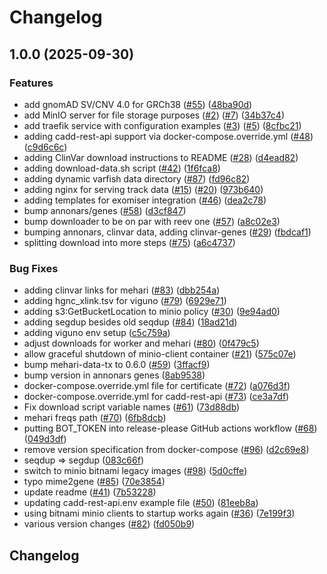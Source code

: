 # Changelog

## 1.0.0 (2025-09-30)


### Features

* add gnomAD SV/CNV 4.0 for GRCh38 ([#55](https://github.com/varfish-org/varfish-docker-compose/issues/55)) ([48ba90d](https://github.com/varfish-org/varfish-docker-compose/commit/48ba90df75be22dabbc8aecdba74130b73609d38))
* add MinIO server for file storage purposes ([#2](https://github.com/varfish-org/varfish-docker-compose/issues/2)) ([#7](https://github.com/varfish-org/varfish-docker-compose/issues/7)) ([34b37c4](https://github.com/varfish-org/varfish-docker-compose/commit/34b37c4a7fdbb487036779068fc78507981747c5))
* add traefik service with configuration examples ([#3](https://github.com/varfish-org/varfish-docker-compose/issues/3)) ([#5](https://github.com/varfish-org/varfish-docker-compose/issues/5)) ([8cfbc21](https://github.com/varfish-org/varfish-docker-compose/commit/8cfbc21cccdf3508335deb9ebe6eefb96ee49a3f))
* adding cadd-rest-api support via docker-compose.override.yml ([#48](https://github.com/varfish-org/varfish-docker-compose/issues/48)) ([c9d6c6c](https://github.com/varfish-org/varfish-docker-compose/commit/c9d6c6c1f5f16a3f069ce0722efc1d6e078bbbd4))
* adding ClinVar download instructions to README ([#28](https://github.com/varfish-org/varfish-docker-compose/issues/28)) ([d4ead82](https://github.com/varfish-org/varfish-docker-compose/commit/d4ead82594a74544a50c59850ac60ee78f043d57))
* adding download-data.sh script ([#42](https://github.com/varfish-org/varfish-docker-compose/issues/42)) ([1f6fca8](https://github.com/varfish-org/varfish-docker-compose/commit/1f6fca8287b9d0c43fb8ab3716dd4cdd99a378db))
* adding dynamic varfish data directory ([#87](https://github.com/varfish-org/varfish-docker-compose/issues/87)) ([fd96c82](https://github.com/varfish-org/varfish-docker-compose/commit/fd96c828bf1c4a34c3ce3c7f0005a9b829065380))
* adding nginx for serving track data ([#15](https://github.com/varfish-org/varfish-docker-compose/issues/15)) ([#20](https://github.com/varfish-org/varfish-docker-compose/issues/20)) ([973b640](https://github.com/varfish-org/varfish-docker-compose/commit/973b6400f93199dd3d6c39e9226a874cdf3fbf05))
* adding templates for exomiser integration ([#46](https://github.com/varfish-org/varfish-docker-compose/issues/46)) ([dea2c78](https://github.com/varfish-org/varfish-docker-compose/commit/dea2c787324960b8da64ddf283ef76e1a43f8323))
* bump annonars/genes ([#58](https://github.com/varfish-org/varfish-docker-compose/issues/58)) ([d3cf847](https://github.com/varfish-org/varfish-docker-compose/commit/d3cf847ef7416f14cf207f1540bf7afd4aae4d1d))
* bump downloader to be on par with reev one ([#57](https://github.com/varfish-org/varfish-docker-compose/issues/57)) ([a8c02e3](https://github.com/varfish-org/varfish-docker-compose/commit/a8c02e3ed2e3309dc3b839b40e45c017aafa04b5))
* bumping annonars, clinvar data, adding clinvar-genes ([#29](https://github.com/varfish-org/varfish-docker-compose/issues/29)) ([fbdcaf1](https://github.com/varfish-org/varfish-docker-compose/commit/fbdcaf15bf255a0ed94edac50e1a62529631b752))
* splitting download into more steps ([#75](https://github.com/varfish-org/varfish-docker-compose/issues/75)) ([a6c4737](https://github.com/varfish-org/varfish-docker-compose/commit/a6c47374be92893edad8af1df201e3f84ac3d668))


### Bug Fixes

* adding clinvar links for mehari ([#83](https://github.com/varfish-org/varfish-docker-compose/issues/83)) ([dbb254a](https://github.com/varfish-org/varfish-docker-compose/commit/dbb254acee1ad6e51b6843abc18b1135159c9542))
* adding hgnc_xlink.tsv for viguno ([#79](https://github.com/varfish-org/varfish-docker-compose/issues/79)) ([6929e71](https://github.com/varfish-org/varfish-docker-compose/commit/6929e717f78a774397f873c9a5af82fe3a770e9d))
* adding s3:GetBucketLocation to minio policy ([#30](https://github.com/varfish-org/varfish-docker-compose/issues/30)) ([9e94ad0](https://github.com/varfish-org/varfish-docker-compose/commit/9e94ad09a9ed6410105b23d2f760fbc48c29ebf6))
* adding segdup besides old seqdup ([#84](https://github.com/varfish-org/varfish-docker-compose/issues/84)) ([18ad21d](https://github.com/varfish-org/varfish-docker-compose/commit/18ad21d37a296beeaf8309f8565b026a32db0660))
* adding viguno env setup ([c5c759a](https://github.com/varfish-org/varfish-docker-compose/commit/c5c759a4cb05186257bd8c5804f25b06962f4d0e))
* adjust downloads for worker and mehari ([#80](https://github.com/varfish-org/varfish-docker-compose/issues/80)) ([0f479c5](https://github.com/varfish-org/varfish-docker-compose/commit/0f479c5ab6978d2b86b0b74965a18d5c36522909))
* allow graceful shutdown of minio-client container ([#21](https://github.com/varfish-org/varfish-docker-compose/issues/21)) ([575c07e](https://github.com/varfish-org/varfish-docker-compose/commit/575c07e9c5d34ad4009abb1cfe82531277d6d139))
* bump mehari-data-tx to 0.6.0 ([#59](https://github.com/varfish-org/varfish-docker-compose/issues/59)) ([3ffacf9](https://github.com/varfish-org/varfish-docker-compose/commit/3ffacf900db0f5d04f03f26aff20a7bbb84d52ea))
* bump version in annonars genes ([8ab9538](https://github.com/varfish-org/varfish-docker-compose/commit/8ab9538b7867e17e9bfff9fb98b20befcfa44cf7))
* docker-compose.override.yml file for certificate ([#72](https://github.com/varfish-org/varfish-docker-compose/issues/72)) ([a076d3f](https://github.com/varfish-org/varfish-docker-compose/commit/a076d3ff2e97beb8417954ea191795d4158f8d70))
* docker-compose.override.yml for cadd-rest-api ([#73](https://github.com/varfish-org/varfish-docker-compose/issues/73)) ([ce3a7df](https://github.com/varfish-org/varfish-docker-compose/commit/ce3a7df00f8d81ca96460555d89bf75f2b6858c0))
* Fix download script variable names ([#61](https://github.com/varfish-org/varfish-docker-compose/issues/61)) ([73d88db](https://github.com/varfish-org/varfish-docker-compose/commit/73d88db3786d38919b83f5ec8cb5c4e1bfe8c69c))
* mehari freqs path ([#70](https://github.com/varfish-org/varfish-docker-compose/issues/70)) ([6fb8dcb](https://github.com/varfish-org/varfish-docker-compose/commit/6fb8dcb287dde5c7996931d1f3c88a232e1a0fdd))
* putting BOT_TOKEN into release-please GitHub actions workflow ([#68](https://github.com/varfish-org/varfish-docker-compose/issues/68)) ([049d3df](https://github.com/varfish-org/varfish-docker-compose/commit/049d3df114ba4df672e605595fd1a319898bda0f))
* remove version specification from docker-compose ([#96](https://github.com/varfish-org/varfish-docker-compose/issues/96)) ([d2c69e8](https://github.com/varfish-org/varfish-docker-compose/commit/d2c69e8a975b5fa7595beaab8d95555bb8020aaa))
* seqdup =&gt; segdup ([083c66f](https://github.com/varfish-org/varfish-docker-compose/commit/083c66fdfe20ed6e985c52109e2ffc5e3eebe4de))
* switch to minio bitnami legacy images ([#98](https://github.com/varfish-org/varfish-docker-compose/issues/98)) ([5d0cffe](https://github.com/varfish-org/varfish-docker-compose/commit/5d0cffe89b40ee78c10f05f28db4f61055276f30))
* typo mime2gene ([#85](https://github.com/varfish-org/varfish-docker-compose/issues/85)) ([70e3854](https://github.com/varfish-org/varfish-docker-compose/commit/70e3854d386271079b2bf71e58daac7928ec8eb7))
* update readme ([#41](https://github.com/varfish-org/varfish-docker-compose/issues/41)) ([7b53228](https://github.com/varfish-org/varfish-docker-compose/commit/7b53228d4e870ac944970287b49e04f7eb29769e))
* updating cadd-rest-api.env example file ([#50](https://github.com/varfish-org/varfish-docker-compose/issues/50)) ([81eeb8a](https://github.com/varfish-org/varfish-docker-compose/commit/81eeb8a22de4f6d2e017780b4e5e86231fd3e969))
* using bitnami minio clients to startup works again ([#36](https://github.com/varfish-org/varfish-docker-compose/issues/36)) ([7e199f3](https://github.com/varfish-org/varfish-docker-compose/commit/7e199f373d57ef9d97c38e1367a63fbac95c876b))
* various version changes ([#82](https://github.com/varfish-org/varfish-docker-compose/issues/82)) ([fd050b9](https://github.com/varfish-org/varfish-docker-compose/commit/fd050b9edf83473be490dfa5d621481d2477d5a5))

## Changelog

